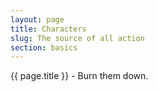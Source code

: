 ```yaml
---
layout: page
title: Characters
slug: The source of all action
section: basics
---
```


{{ page.title }} - Burn them down.